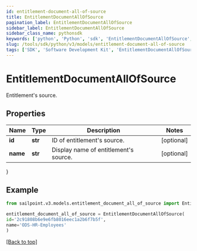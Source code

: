 ```yaml
---
id: entitlement-document-all-of-source
title: EntitlementDocumentAllOfSource
pagination_label: EntitlementDocumentAllOfSource
sidebar_label: EntitlementDocumentAllOfSource
sidebar_class_name: pythonsdk
keywords: ['python', 'Python', 'sdk', 'EntitlementDocumentAllOfSource', 'EntitlementDocumentAllOfSource'] 
slug: /tools/sdk/python/v3/models/entitlement-document-all-of-source
tags: ['SDK', 'Software Development Kit', 'EntitlementDocumentAllOfSource', 'EntitlementDocumentAllOfSource']
---
```


# EntitlementDocumentAllOfSource

Entitlement's source.

## Properties

Name | Type | Description | Notes
------------ | ------------- | ------------- | -------------
**id** | **str** | ID of entitlement's source. | [optional] 
**name** | **str** | Display name of entitlement's source. | [optional] 
}

## Example

```python
from sailpoint.v3.models.entitlement_document_all_of_source import EntitlementDocumentAllOfSource

entitlement_document_all_of_source = EntitlementDocumentAllOfSource(
id='2c91808b6e9e6fb8016eec1a2b6f7b5f',
name='ODS-HR-Employees'
)

```
[[Back to top]](#) 

